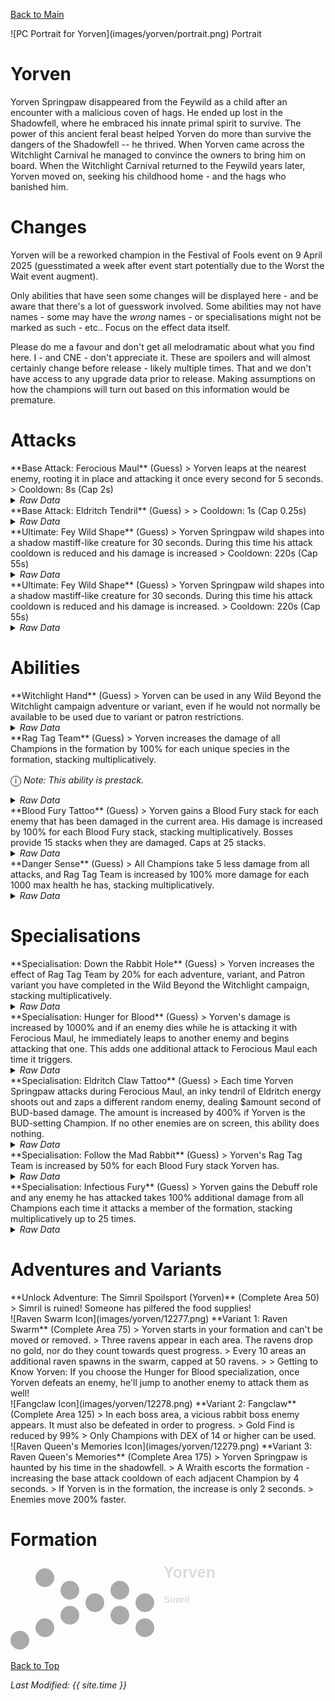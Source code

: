 [Back to Main](index.md)

<span class="championPortraitsRow">
    <span class="championPortraitsColumn">
        <span class="championPortraitsImage">
            ![PC Portrait for Yorven](images/yorven/portrait.png)
        </span>
        <span>
        Portrait
        </span>
    </span>
</span>

# Yorven

Yorven Springpaw disappeared from the Feywild as a child after an encounter with a malicious coven of hags. He ended up lost in the Shadowfell, where he embraced his innate primal spirit to survive. The power of this ancient feral beast helped Yorven do more than survive the dangers of the Shadowfell -- he thrived. When Yorven came across the Witchlight Carnival he managed to convince the owners to bring him on board. When the Witchlight Carnival returned to the Feywild years later, Yorven moved on, seeking his childhood home - and the hags who banished him.

# Changes

Yorven will be a reworked champion in the Festival of Fools event on 9 April 2025 (guesstimated a week after event start potentially due to the Worst the Wait event augment).

Only abilities that have seen some changes will be displayed here - and be aware that there's a lot of guesswork involved. Some abilities may not have names - some may have the *wrong* names - or specialisations might not be marked as such - etc.. Focus on the effect data itself.

Please do me a favour and don't get all melodramatic about what you find here. I - and CNE - don't appreciate it. These are spoilers and will almost certainly change before release - likely multiple times. That and we don't have access to any upgrade data prior to release. Making assumptions on how the champions will turn out based on this information would be premature.

# Attacks

<div markdown="1" class="abilityBorder"><div markdown="1" class="abilityBorderInner">
**Base Attack: Ferocious Maul** (Guess)
> Yorven leaps at the nearest enemy, rooting it in place and attacking it once every second for 5 seconds.  
> Cooldown: 8s (Cap 2s)
<details><summary><em>Raw Data</em></summary>
<p>
<pre>
{
    "id": 847,
    "name": "Ferocious Maul",
    "description": "Yorven leaps out at the nearest enemy, pinning it in place and attacking it once a second for 5 seconds",
    "long_description": "Yorven leaps at the nearest enemy, rooting it in place and attacking it once every second for 5 seconds.",
    "graphic_id": 0,
    "target": "front",
    "num_targets": 1,
    "aoe_radius": 0,
    "damage_modifier": 1,
    "cooldown": 8,
    "animations": [
        {
            "type": "melee_attack",
            "special_melee": "yorven_v2",
            "target_offset_x": -150,
            "damage_frame": 8,
            "effect_frames": {
                "hit": {
                    "effect_string": "monster_speed_reduce,100",
                    "for_time": 1,
                    "apply_to_hit_monsters": true
                }
            }
        }
    ],
    "tags": [
        "melee"
    ],
    "damage_types": [
        "melee"
    ]
}
</pre>
</p>
</details>
</div></div>

<div markdown="1" class="abilityBorder"><div markdown="1" class="abilityBorderInner">
**Base Attack: Eldritch Tendril** (Guess)
>   
> Cooldown: 1s (Cap 0.25s)
<details><summary><em>Raw Data</em></summary>
<p>
<pre>
{
    "id": 850,
    "name": "Yorven Eldritch Tendril",
    "description": "",
    "long_description": "",
    "graphic_id": 0,
    "target": "random",
    "num_targets": 0,
    "aoe_radius": 0,
    "damage_modifier": 1,
    "cooldown": 1,
    "animations": [
        {
            "type": "ranged_attack",
            "projectile": "eldritch_tendril",
            "projectile_details": {
                "shoot_offset_y": -50,
                "impact_graphic_id": 751
            }
        }
    ],
    "tags": [
        "melee"
    ],
    "damage_types": [
        "melee"
    ]
}
</pre>
</p>
</details>
</div></div>

<div markdown="1" class="abilityBorder"><div markdown="1" class="abilityBorderInner">
**Ultimate: Fey Wild Shape** (Guess)
> Yorven Springpaw wild shapes into a shadow mastiff-like creature for 30 seconds. During this time his attack cooldown is reduced and his damage is increased  
> Cooldown: 220s (Cap 55s)
<details><summary><em>Raw Data</em></summary>
<p>
<pre>
{
    "id": 851,
    "name": "Fey Wild Shape",
    "description": "Yorven Springpaw wild shapes into a powerful shadow mastiff-like creature for 30 seconds.",
    "long_description": "Yorven Springpaw wild shapes into a shadow mastiff-like creature for 30 seconds. During this time his attack cooldown is reduced and his damage is increased",
    "graphic_id": 12276,
    "target": "none",
    "num_targets": 0,
    "aoe_radius": 0,
    "damage_modifier": 1,
    "cooldown": 220,
    "animations": [
        {
            "type": "ultimate_attack",
            "ultimate": "yorven",
            "no_damage_display": true
        }
    ],
    "tags": [
        "ultimate"
    ],
    "damage_types": ""
}
</pre>
</p>
</details>
</div></div>

<div markdown="1" class="abilityBorder"><div markdown="1" class="abilityBorderInner">
**Ultimate: Fey Wild Shape** (Guess)
> Yorven Springpaw wild shapes into a shadow mastiff-like creature for 30 seconds. During this time his attack cooldown is reduced and his damage is increased.  
> Cooldown: 220s (Cap 55s)
<details><summary><em>Raw Data</em></summary>
<p>
<pre>
{
    "id": 856,
    "name": "Fey Wild Shape",
    "description": "Yorven Springpaw wild shapes into a powerful shadow mastiff-like creature for 30 seconds.",
    "long_description": "Yorven Springpaw wild shapes into a shadow mastiff-like creature for 30 seconds. During this time his attack cooldown is reduced and his damage is increased.",
    "graphic_id": 12276,
    "target": "none",
    "num_targets": 0,
    "aoe_radius": 0,
    "damage_modifier": 0,
    "cooldown": 220,
    "animations": [
        {
            "type": "ultimate_attack",
            "ultimate": "yorven",
            "no_damage_display": true
        }
    ],
    "tags": [
        "ultimate"
    ],
    "damage_types": []
}
</pre>
</p>
</details>
</div></div>

# Abilities

<div markdown="1" class="abilityBorder"><div markdown="1" class="abilityBorderInner">
**Witchlight Hand** (Guess)
> Yorven can be used in any Wild Beyond the Witchlight campaign adventure or variant, even if he would not normally be available to be used due to variant or patron restrictions.
<details><summary><em>Raw Data</em></summary>
<p>
<pre>
{
    "id": 2304,
    "flavour_text": "",
    "description": {
        "desc": "Yorven can be used in any Wild Beyond the Witchlight campaign adventure or variant, even if he would not normally be available to be used due to variant or patron restrictions."
    },
    "effect_keys": [
        {
            "effect_string": "do_nothing"
        }
    ],
    "requirements": "",
    "graphic_id": 0,
    "large_graphic_id": 0,
    "properties": {
        "show_in_owner_outgoing": true,
        "effect_name": "Witchlight Hand",
        "use_outgoing_description": true
    }
}
</pre>
</p>
</details>
</div></div>

<div markdown="1" class="abilityBorder"><div markdown="1" class="abilityBorderInner">
**Rag Tag Team** (Guess)
> Yorven increases the damage of all Champions in the formation by 100% for each unique species in the formation, stacking multiplicatively.

<span style="font-size:1.2em;">ⓘ</span> *Note: This ability is prestack.*
<details><summary><em>Raw Data</em></summary>
<p>
<pre>
{
    "id": 2305,
    "flavour_text": "",
    "description": {
        "desc": "Yorven increases the damage of all Champions in the formation by $amount% for each unique species in the formation, stacking multiplicatively."
    },
    "effect_keys": [
        {
            "effect_string": "pre_stack,100",
            "skip_effect_key_desc": true
        },
        {
            "effect_string": "hero_dps_multiplier_mult,0",
            "off_when_benched": true,
            "targets": [
                "all"
            ],
            "amount_expr": "upgrade_amount(17063,0)",
            "amount_func": "mult",
            "use_computed_amount_for_description": true,
            "stack_func": "per_unique_race",
            "amount_updated_listeners": [
                "slot_changed",
                "feat_changed"
            ],
            "show_bonus": true
        }
    ],
    "requirements": "",
    "graphic_id": 26237,
    "large_graphic_id": 26244,
    "properties": {
        "is_formation_ability": true,
        "owner_use_outgoing_description": true,
        "indexed_effect_properties": true,
        "per_effect_index_bonuses": true,
        "default_bonus_index": 0
    }
}
</pre>
</p>
</details>
</div></div>

<div markdown="1" class="abilityBorder"><div markdown="1" class="abilityBorderInner">
**Blood Fury Tattoo** (Guess)
> Yorven gains a Blood Fury stack for each enemy that has been damaged in the current area. His damage is increased by 100% for each Blood Fury stack, stacking multiplicatively. Bosses provide 15 stacks when they are damaged. Caps at 25 stacks.
<details><summary><em>Raw Data</em></summary>
<p>
<pre>
{
    "id": 2306,
    "flavour_text": "",
    "description": {
        "desc": "Yorven gains a Blood Fury stack for each enemy that has been damaged in the current area. His damage is increased by $(not_buffed amount___2)% for each Blood Fury stack, stacking multiplicatively. Bosses provide 15 stacks when they are damaged. Caps at $max_stacks stacks."
    },
    "effect_keys": [
        {
            "effect_string": "yorven_blood_fury_tattoo_v2",
            "max_stacks": 25,
            "stacks_on_trigger": "will_manually_stack",
            "buff_effect_key_index": 1
        },
        {
            "effect_string": "hero_dps_multiplier_mult,100",
            "stacks_on_trigger": "will_manually_stack",
            "stack_title": "Blood Fury Stacks",
            "max_stacks": 25,
            "stacks_multiply": true,
            "more_triggers": [
                {
                    "trigger": "area_changed",
                    "action": {
                        "type": "reset"
                    }
                }
            ],
            "active_graphic_id": 26252,
            "active_graphic_owner_only": true,
            "active_graphic_y": -60,
            "active_graphic_frame_from_stacks": true,
            "amount_updated_listeners": [
                "slot_changed",
                "feat_changed"
            ],
            "show_bonus": true
        }
    ],
    "requirements": "",
    "graphic_id": 12271,
    "large_graphic_id": 12268,
    "properties": {
        "is_formation_ability": true,
        "owner_use_outgoing_description": true,
        "indexed_effect_properties": true,
        "per_effect_index_bonuses": true,
        "default_bonus_index": 1
    }
}
</pre>
</p>
</details>
</div></div>

<div markdown="1" class="abilityBorder"><div markdown="1" class="abilityBorderInner">
**Danger Sense** (Guess)
> All Champions take 5 less damage from all attacks, and Rag Tag Team is increased by 100% more damage for each 1000 max health he has, stacking multiplicatively.
<details><summary><em>Raw Data</em></summary>
<p>
<pre>
{
    "id": 2307,
    "flavour_text": "",
    "description": {
        "desc": "All Champions take $amount less damage from all attacks, and Rag Tag Team is increased by $(not_buffed amount___2)% more damage for each 1000 max health he has, stacking multiplicatively."
    },
    "effect_keys": [
        {
            "effect_string": "fixed_damage_reduction_all_enemy_attacks,5",
            "off_when_benched": true,
            "targets": [
                "all"
            ],
            "percent_values": false,
            "total_title": "Current Damage Reduction"
        },
        {
            "effect_string": "buff_upgrade,100,17063,1",
            "off_when_benched": true,
            "amount_func": "mult",
            "stack_func": "per_hero_attribute",
            "per_hero_expr": "health/1000",
            "per_hero_targets": [
                "effect_key_slot"
            ],
            "amount_updated_listeners": [
                "max_health_changed",
                "feat_changed"
            ],
            "show_bonus": true
        }
    ],
    "requirements": "",
    "graphic_id": 12272,
    "large_graphic_id": 12269,
    "properties": {
        "is_formation_ability": true,
        "owner_use_outgoing_description": true,
        "indexed_effect_properties": true,
        "per_effect_index_bonuses": true,
        "default_bonus_index": 0
    }
}
</pre>
</p>
</details>
</div></div>

# Specialisations

<div markdown="1" class="abilityBorder"><div markdown="1" class="abilityBorderInner">
**Specialisation: Down the Rabbit Hole** (Guess)
> Yorven increases the effect of Rag Tag Team by 20% for each adventure, variant, and Patron variant you have completed in the Wild Beyond the Witchlight campaign, stacking multiplicatively.
<details><summary><em>Raw Data</em></summary>
<p>
<pre>
{
    "id": 2308,
    "flavour_text": "",
    "description": {
        "desc": "Yorven increases the effect of Rag Tag Team by $(not_buffed amount)% for each adventure, variant, and Patron variant you have completed in the Wild Beyond the Witchlight campaign, stacking multiplicatively."
    },
    "effect_keys": [
        {
            "off_when_benched": true,
            "effect_string": "buff_upgrade,20,17063,1",
            "stacks_multiply": true,
            "show_bonus": true,
            "amount_func": "mult",
            "stack_func": "get_stat",
            "stat": "WitchlightAdventuresCompleted",
            "ided_stat_id": 27,
            "ided_stat_handler": "CompletedAdventuresVariantsAndPatronVariants",
            "stack_title": "Witchlight Adventures Completed",
            "amount_updated_listeners": [
                "stat_changed,WitchlightAdventuresCompleted"
            ]
        }
    ],
    "requirements": "",
    "graphic_id": 26243,
    "large_graphic_id": 26236,
    "properties": {
        "is_formation_ability": true,
        "owner_use_outgoing_description": true,
        "indexed_effect_properties": true,
        "per_effect_index_bonuses": true,
        "default_bonus_index": 0
    }
}
</pre>
</p>
</details>
</div></div>

<div markdown="1" class="abilityBorder"><div markdown="1" class="abilityBorderInner">
**Specialisation: Hunger for Blood** (Guess)
> Yorven's damage is increased by 1000% and if an enemy dies while he is attacking it with Ferocious Maul, he immediately leaps to another enemy and begins attacking that one. This adds one additional attack to Ferocious Maul each time it triggers.
<details><summary><em>Raw Data</em></summary>
<p>
<pre>
{
    "id": 2309,
    "flavour_text": "",
    "description": {
        "desc": "Yorven's damage is increased by $amount% and if an enemy dies while he is attacking it with Ferocious Maul, he immediately leaps to another enemy and begins attacking that one. This adds one additional attack to Ferocious Maul each time it triggers."
    },
    "effect_keys": [
        {
            "effect_string": "hero_dps_multiplier_mult,1000",
            "off_when_benched": true,
            "targets": [
                "self"
            ]
        }
    ],
    "requirements": "",
    "graphic_id": 0,
    "large_graphic_id": 12275,
    "properties": {
        "is_formation_ability": true,
        "owner_use_outgoing_description": true,
        "indexed_effect_properties": true,
        "per_effect_index_bonuses": true,
        "default_bonus_index": 0
    }
}
</pre>
</p>
</details>
</div></div>

<div markdown="1" class="abilityBorder"><div markdown="1" class="abilityBorderInner">
**Specialisation: Eldritch Claw Tattoo** (Guess)
> Each time Yorven Springpaw attacks during Ferocious Maul, an inky tendril of Eldritch energy shoots out and zaps a different random enemy, dealing $amount second of BUD-based damage. The amount is increased by 400% if Yorven is the BUD-setting Champion. If no other enemies are on screen, this ability does nothing.
<details><summary><em>Raw Data</em></summary>
<p>
<pre>
{
    "id": 2310,
    "flavour_text": "",
    "description": {
        "desc": "Each time Yorven Springpaw attacks during Ferocious Maul, an inky tendril of Eldritch energy shoots out and zaps a different random enemy, dealing $amount second of BUD-based damage. The amount is increased by 400% if Yorven is the BUD-setting Champion. If no other enemies are on screen, this ability does nothing."
    },
    "effect_keys": [
        {
            "effect_string": "do_nothing,1"
        }
    ],
    "requirements": "",
    "graphic_id": 0,
    "large_graphic_id": 12274,
    "properties": {
        "is_formation_ability": true,
        "owner_use_outgoing_description": true,
        "indexed_effect_properties": true,
        "per_effect_index_bonuses": true,
        "default_bonus_index": 0
    }
}
</pre>
</p>
</details>
</div></div>

<div markdown="1" class="abilityBorder"><div markdown="1" class="abilityBorderInner">
**Specialisation: Follow the Mad Rabbit** (Guess)
> Yorven's Rag Tag Team is increased by 50% for each Blood Fury stack Yorven has.
<details><summary><em>Raw Data</em></summary>
<p>
<pre>
{
    "id": 2311,
    "flavour_text": "",
    "description": {
        "desc": "Yorven's Rag Tag Team is increased by $amount% for each Blood Fury stack Yorven has."
    },
    "effect_keys": [
        {
            "effect_string": "buff_upgrade,50,17063,1",
            "off_when_benched": true,
            "stacks_multiply": true,
            "stacks_on_trigger": "will_manually_stack",
            "max_stacks": 25,
            "amount_updated_listeners": [
                "slot_changed",
                "feat_changed"
            ],
            "show_bonus": true
        }
    ],
    "requirements": "",
    "graphic_id": 0,
    "large_graphic_id": 26248,
    "properties": {
        "is_formation_ability": true,
        "owner_use_outgoing_description": true,
        "indexed_effect_properties": true,
        "per_effect_index_bonuses": true,
        "default_bonus_index": 0
    }
}
</pre>
</p>
</details>
</div></div>

<div markdown="1" class="abilityBorder"><div markdown="1" class="abilityBorderInner">
**Specialisation: Infectious Fury** (Guess)
> Yorven gains the Debuff role and any enemy he has attacked takes 100% additional damage from all Champions each time it attacks a member of the formation, stacking multiplicatively up to 25 times.
<details><summary><em>Raw Data</em></summary>
<p>
<pre>
{
    "id": 2312,
    "flavour_text": "",
    "description": {
        "desc": "Yorven gains the Debuff role and any enemy he has attacked takes $amount% additional damage from all Champions each time it attacks a member of the formation, stacking multiplicatively up to 25 times."
    },
    "effect_keys": [
        {
            "effect_string": "yorven_infectious_fury_v2,100",
            "off_when_benched": true,
            "debuff": {
                "effect_string": "effect_def,2313"
            }
        },
        {
            "effect_string": "add_hero_tags,0,debuff"
        }
    ],
    "requirements": "",
    "graphic_id": 0,
    "large_graphic_id": 12270,
    "properties": {
        "is_formation_ability": true,
        "owner_use_outgoing_description": true,
        "indexed_effect_properties": true,
        "per_effect_index_bonuses": true,
        "default_bonus_index": 0
    }
}
</pre>
</p>
</details>
</div></div>

# Adventures and Variants

<div markdown="1" class="abilityBorder"><div markdown="1" class="abilityBorderInner">
**Unlock Adventure: The Simril Spoilsport (Yorven)** (Complete Area 50)
> Simril is ruined! Someone has pilfered the food supplies!
</div></div>
<div markdown="1" class="abilityBorder"><div markdown="1" class="abilityBorderInner">
![Raven Swarm Icon](images/yorven/12277.png) **Variant 1: Raven Swarm** (Complete Area 75)
> Yorven starts in your formation and can't be moved or removed.  
> Three ravens appear in each area. The ravens drop no gold, nor do they count towards quest progress.  
> Every 10 areas an additional raven spawns in the swarm, capped at 50 ravens.  
>   
> Getting to Know Yorven: If you choose the Hunger for Blood specialization, once Yorven defeats an enemy, he'll jump to another enemy to attack them as well!
</div></div>
<div markdown="1" class="abilityBorder"><div markdown="1" class="abilityBorderInner">
![Fangclaw Icon](images/yorven/12278.png) **Variant 2: Fangclaw** (Complete Area 125)
> In each boss area, a vicious rabbit boss enemy appears. It must also be defeated in order to progress.   
> Gold Find is reduced by 99%  
> Only Champions with DEX of 14 or higher can be used.
</div></div>
<div markdown="1" class="abilityBorder"><div markdown="1" class="abilityBorderInner">
![Raven Queen's Memories Icon](images/yorven/12279.png) **Variant 3: Raven Queen's Memories** (Complete Area 175)
> Yorven Springpaw is haunted by his time in the shadowfell.  
> A Wraith escorts the formation - increasing the base attack cooldown of each adjacent Champion by 4 seconds.   
> If Yorven is in the formation, the increase is only 2 seconds.   
> Enemies move 200% faster.
</div></div>

# Formation

<span class="formationBorder">
    <svg xmlns="http://www.w3.org/2000/svg" id="Yorven" fill="#aaa" data-formationName="Yorven" data-campaignName="Simril" width="336" height="140"><circle cx="215" cy="65" r="15"/><circle cx="215" cy="105" r="15"/><circle cx="175" cy="45" r="15"/><circle cx="175" cy="85" r="15"/><circle cx="135" cy="65" r="15"/><circle cx="95" cy="45" r="15"/><circle cx="95" cy="85" r="15"/><circle cx="55" cy="25" r="15"/><circle cx="55" cy="105" r="15"/><circle cx="15" cy="125" r="15"/><text x="245" y="25" fill="#dcdcdc" font-size="25" font-family="Arial" font-weight="bold">Yorven</text><text x="245" y="65" fill="#dcdcdc" font-size="15" font-family="Arial" font-weight="bold">Simril</text></svg>
</span>

[Back to Top](#top)

*Last Modified: {{ site.time }}*